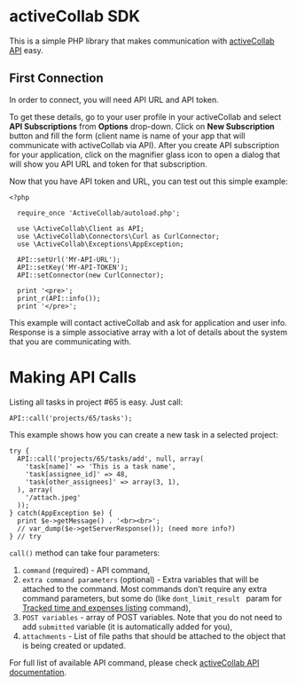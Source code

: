 # activeCollab SDK

This is a simple PHP library that makes communication with [activeCollab API](https://www.activecollab.com/docs/manuals/developers/api) easy. 

## First Connection

In order to connect, you will need API URL and API token. 

To get these details, go to your user profile in your activeCollab and select **API Subscriptions** from **Options** drop-down. Click on **New Subscription** button and fill the form (client name is name of your app that will communicate with activeCollab via API). After you create API subscription for your application, click on the magnifier glass icon to open a dialog that will show you API URL and token for that subscription.

Now that you have API token and URL, you can test out this simple example:

    <?php
    
      require_once 'ActiveCollab/autoload.php';
    
      use \ActiveCollab\Client as API;
      use \ActiveCollab\Connectors\Curl as CurlConnector;
      use \ActiveCollab\Exceptions\AppException;
    
      API::setUrl('MY-API-URL');
      API::setKey('MY-API-TOKEN');
      API::setConnector(new CurlConnector);
    
      print '<pre>';
      print_r(API::info());
      print '</pre>';

This example will contact activeCollab and ask for application and user info. Response is a simple associative array with a lot of details about the system that you are communicating with.

# Making API Calls

Listing all tasks in project #65 is easy. Just call:

    API::call('projects/65/tasks');

This example shows how you can create a new task in a selected project:

    try {
      API::call('projects/65/tasks/add', null, array(
        'task[name]' => 'This is a task name',
        'task[assignee_id]' => 48,
        'task[other_assignees]' => array(3, 1),
      ), array(
        '/attach.jpeg'
      ));
    } catch(AppException $e) {
      print $e->getMessage() . '<br><br>';
      // var_dump($e->getServerResponse()); (need more info?)
    } // try

``call()`` method can take four parameters:

1. ``command`` (required) - API command,
2. ``extra command parameters`` (optional) - Extra variables that will be attached to the command. Most commands don't require any extra command parameters, but some do (like ``dont_limit_result `` param for [Tracked time and expenses listing](https://www.activecollab.com/help/books/api/time-and-expenses.html#s-tracking) command),
3. ``POST variables`` - array of POST variables. Note that you do not need to add ``submitted`` variable (it is automatically added for you),
4. ``attachments`` - List of file paths that should be attached to the object that is being created or updated.

For full list of available API command, please check [activeCollab API documentation](https://www.activecollab.com/help/books/api/index.html).
